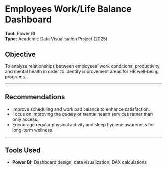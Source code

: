 # Employees Work/Life Balance Dashboard
**Tool:** Power BI  
**Type:** Academic Data Visualisation Project (2025)

## Objective
To analyze relationships between employees’ work conditions, productivity, and mental health in order to identify improvement areas for HR well-being programs.

---

## Recommendations
- Improve scheduling and workload balance to enhance satisfaction.  
- Focus on improving the *quality* of mental health services rather than only access.  
- Encourage regular physical activity and sleep hygiene awareness for long-term wellness.

---

## Tools Used
- **Power BI:** Dashboard design, data visualization, DAX calculations 
